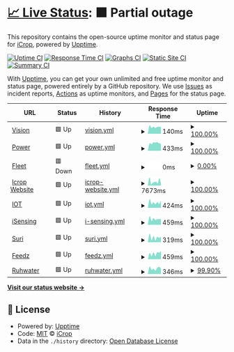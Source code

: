 # [📈 Live Status](https://icroptec.github.io/uptime-monitor): <!--live status--> **🟧 Partial outage**

This repository contains the open-source uptime monitor and status page for [iCrop](https://icrop.com.br), powered by [Upptime](https://github.com/upptime/upptime).

[![Uptime CI](https://github.com/icroptec/uptime-monitor/workflows/Uptime%20CI/badge.svg)](https://github.com/icroptec/uptime-monitor/actions?query=workflow%3A%22Uptime+CI%22)
[![Response Time CI](https://github.com/icroptec/uptime-monitor/workflows/Response%20Time%20CI/badge.svg)](https://github.com/icroptec/uptime-monitor/actions?query=workflow%3A%22Response+Time+CI%22)
[![Graphs CI](https://github.com/icroptec/uptime-monitor/workflows/Graphs%20CI/badge.svg)](https://github.com/icroptec/uptime-monitor/actions?query=workflow%3A%22Graphs+CI%22)
[![Static Site CI](https://github.com/icroptec/uptime-monitor/workflows/Static%20Site%20CI/badge.svg)](https://github.com/icroptec/uptime-monitor/actions?query=workflow%3A%22Static+Site+CI%22)
[![Summary CI](https://github.com/icroptec/uptime-monitor/workflows/Summary%20CI/badge.svg)](https://github.com/icroptec/uptime-monitor/actions?query=workflow%3A%22Summary+CI%22)

With [Upptime](https://upptime.js.org), you can get your own unlimited and free uptime monitor and status page, powered entirely by a GitHub repository. We use [Issues](https://github.com/icroptec/uptime-monitor/issues) as incident reports, [Actions](https://github.com/icroptec/uptime-monitor/actions) as uptime monitors, and [Pages](https://icroptec.github.io/uptime-monitor) for the status page.

<!--start: status pages-->
<!-- This summary is generated by Upptime (https://github.com/upptime/upptime) -->
<!-- Do not edit this manually, your changes will be overwritten -->
<!-- prettier-ignore -->
| URL | Status | History | Response Time | Uptime |
| --- | ------ | ------- | ------------- | ------ |
| <img alt="" src="https://icons.duckduckgo.com/ip3/null.ico" height="13"> [Vision](35.247.200.245) | 🟩 Up | [vision.yml](https://github.com/icroptec/uptime-monitor/commits/HEAD/history/vision.yml) | <details><summary><img alt="Response time graph" src="./graphs/vision/response-time-week.png" height="20"> 140ms</summary><br><a href="https://icroptec.github.io/uptime-monitor/history/vision"><img alt="Response time 136" src="https://img.shields.io/endpoint?url=https%3A%2F%2Fraw.githubusercontent.com%2Ficroptec%2Fuptime-monitor%2FHEAD%2Fapi%2Fvision%2Fresponse-time.json"></a><br><a href="https://icroptec.github.io/uptime-monitor/history/vision"><img alt="24-hour response time 142" src="https://img.shields.io/endpoint?url=https%3A%2F%2Fraw.githubusercontent.com%2Ficroptec%2Fuptime-monitor%2FHEAD%2Fapi%2Fvision%2Fresponse-time-day.json"></a><br><a href="https://icroptec.github.io/uptime-monitor/history/vision"><img alt="7-day response time 140" src="https://img.shields.io/endpoint?url=https%3A%2F%2Fraw.githubusercontent.com%2Ficroptec%2Fuptime-monitor%2FHEAD%2Fapi%2Fvision%2Fresponse-time-week.json"></a><br><a href="https://icroptec.github.io/uptime-monitor/history/vision"><img alt="30-day response time 141" src="https://img.shields.io/endpoint?url=https%3A%2F%2Fraw.githubusercontent.com%2Ficroptec%2Fuptime-monitor%2FHEAD%2Fapi%2Fvision%2Fresponse-time-month.json"></a><br><a href="https://icroptec.github.io/uptime-monitor/history/vision"><img alt="1-year response time 136" src="https://img.shields.io/endpoint?url=https%3A%2F%2Fraw.githubusercontent.com%2Ficroptec%2Fuptime-monitor%2FHEAD%2Fapi%2Fvision%2Fresponse-time-year.json"></a></details> | <details><summary><a href="https://icroptec.github.io/uptime-monitor/history/vision">100.00%</a></summary><a href="https://icroptec.github.io/uptime-monitor/history/vision"><img alt="All-time uptime 99.94%" src="https://img.shields.io/endpoint?url=https%3A%2F%2Fraw.githubusercontent.com%2Ficroptec%2Fuptime-monitor%2FHEAD%2Fapi%2Fvision%2Fuptime.json"></a><br><a href="https://icroptec.github.io/uptime-monitor/history/vision"><img alt="24-hour uptime 100.00%" src="https://img.shields.io/endpoint?url=https%3A%2F%2Fraw.githubusercontent.com%2Ficroptec%2Fuptime-monitor%2FHEAD%2Fapi%2Fvision%2Fuptime-day.json"></a><br><a href="https://icroptec.github.io/uptime-monitor/history/vision"><img alt="7-day uptime 100.00%" src="https://img.shields.io/endpoint?url=https%3A%2F%2Fraw.githubusercontent.com%2Ficroptec%2Fuptime-monitor%2FHEAD%2Fapi%2Fvision%2Fuptime-week.json"></a><br><a href="https://icroptec.github.io/uptime-monitor/history/vision"><img alt="30-day uptime 100.00%" src="https://img.shields.io/endpoint?url=https%3A%2F%2Fraw.githubusercontent.com%2Ficroptec%2Fuptime-monitor%2FHEAD%2Fapi%2Fvision%2Fuptime-month.json"></a><br><a href="https://icroptec.github.io/uptime-monitor/history/vision"><img alt="1-year uptime 99.94%" src="https://img.shields.io/endpoint?url=https%3A%2F%2Fraw.githubusercontent.com%2Ficroptec%2Fuptime-monitor%2FHEAD%2Fapi%2Fvision%2Fuptime-year.json"></a></details>
| <img alt="" src="https://icons.duckduckgo.com/ip3/icroppower.icrop.com.br.ico" height="13"> [Power](https://icroppower.icrop.com.br) | 🟩 Up | [power.yml](https://github.com/icroptec/uptime-monitor/commits/HEAD/history/power.yml) | <details><summary><img alt="Response time graph" src="./graphs/power/response-time-week.png" height="20"> 433ms</summary><br><a href="https://icroptec.github.io/uptime-monitor/history/power"><img alt="Response time 423" src="https://img.shields.io/endpoint?url=https%3A%2F%2Fraw.githubusercontent.com%2Ficroptec%2Fuptime-monitor%2FHEAD%2Fapi%2Fpower%2Fresponse-time.json"></a><br><a href="https://icroptec.github.io/uptime-monitor/history/power"><img alt="24-hour response time 390" src="https://img.shields.io/endpoint?url=https%3A%2F%2Fraw.githubusercontent.com%2Ficroptec%2Fuptime-monitor%2FHEAD%2Fapi%2Fpower%2Fresponse-time-day.json"></a><br><a href="https://icroptec.github.io/uptime-monitor/history/power"><img alt="7-day response time 433" src="https://img.shields.io/endpoint?url=https%3A%2F%2Fraw.githubusercontent.com%2Ficroptec%2Fuptime-monitor%2FHEAD%2Fapi%2Fpower%2Fresponse-time-week.json"></a><br><a href="https://icroptec.github.io/uptime-monitor/history/power"><img alt="30-day response time 454" src="https://img.shields.io/endpoint?url=https%3A%2F%2Fraw.githubusercontent.com%2Ficroptec%2Fuptime-monitor%2FHEAD%2Fapi%2Fpower%2Fresponse-time-month.json"></a><br><a href="https://icroptec.github.io/uptime-monitor/history/power"><img alt="1-year response time 423" src="https://img.shields.io/endpoint?url=https%3A%2F%2Fraw.githubusercontent.com%2Ficroptec%2Fuptime-monitor%2FHEAD%2Fapi%2Fpower%2Fresponse-time-year.json"></a></details> | <details><summary><a href="https://icroptec.github.io/uptime-monitor/history/power">100.00%</a></summary><a href="https://icroptec.github.io/uptime-monitor/history/power"><img alt="All-time uptime 100.00%" src="https://img.shields.io/endpoint?url=https%3A%2F%2Fraw.githubusercontent.com%2Ficroptec%2Fuptime-monitor%2FHEAD%2Fapi%2Fpower%2Fuptime.json"></a><br><a href="https://icroptec.github.io/uptime-monitor/history/power"><img alt="24-hour uptime 100.00%" src="https://img.shields.io/endpoint?url=https%3A%2F%2Fraw.githubusercontent.com%2Ficroptec%2Fuptime-monitor%2FHEAD%2Fapi%2Fpower%2Fuptime-day.json"></a><br><a href="https://icroptec.github.io/uptime-monitor/history/power"><img alt="7-day uptime 100.00%" src="https://img.shields.io/endpoint?url=https%3A%2F%2Fraw.githubusercontent.com%2Ficroptec%2Fuptime-monitor%2FHEAD%2Fapi%2Fpower%2Fuptime-week.json"></a><br><a href="https://icroptec.github.io/uptime-monitor/history/power"><img alt="30-day uptime 100.00%" src="https://img.shields.io/endpoint?url=https%3A%2F%2Fraw.githubusercontent.com%2Ficroptec%2Fuptime-monitor%2FHEAD%2Fapi%2Fpower%2Fuptime-month.json"></a><br><a href="https://icroptec.github.io/uptime-monitor/history/power"><img alt="1-year uptime 100.00%" src="https://img.shields.io/endpoint?url=https%3A%2F%2Fraw.githubusercontent.com%2Ficroptec%2Fuptime-monitor%2FHEAD%2Fapi%2Fpower%2Fuptime-year.json"></a></details>
| <img alt="" src="https://icons.duckduckgo.com/ip3/fleet.icrop.online.ico" height="13"> [Fleet](https://fleet.icrop.online) | 🟥 Down | [fleet.yml](https://github.com/icroptec/uptime-monitor/commits/HEAD/history/fleet.yml) | <details><summary><img alt="Response time graph" src="./graphs/fleet/response-time-week.png" height="20"> 0ms</summary><br><a href="https://icroptec.github.io/uptime-monitor/history/fleet"><img alt="Response time 150" src="https://img.shields.io/endpoint?url=https%3A%2F%2Fraw.githubusercontent.com%2Ficroptec%2Fuptime-monitor%2FHEAD%2Fapi%2Ffleet%2Fresponse-time.json"></a><br><a href="https://icroptec.github.io/uptime-monitor/history/fleet"><img alt="24-hour response time 0" src="https://img.shields.io/endpoint?url=https%3A%2F%2Fraw.githubusercontent.com%2Ficroptec%2Fuptime-monitor%2FHEAD%2Fapi%2Ffleet%2Fresponse-time-day.json"></a><br><a href="https://icroptec.github.io/uptime-monitor/history/fleet"><img alt="7-day response time 0" src="https://img.shields.io/endpoint?url=https%3A%2F%2Fraw.githubusercontent.com%2Ficroptec%2Fuptime-monitor%2FHEAD%2Fapi%2Ffleet%2Fresponse-time-week.json"></a><br><a href="https://icroptec.github.io/uptime-monitor/history/fleet"><img alt="30-day response time 0" src="https://img.shields.io/endpoint?url=https%3A%2F%2Fraw.githubusercontent.com%2Ficroptec%2Fuptime-monitor%2FHEAD%2Fapi%2Ffleet%2Fresponse-time-month.json"></a><br><a href="https://icroptec.github.io/uptime-monitor/history/fleet"><img alt="1-year response time 150" src="https://img.shields.io/endpoint?url=https%3A%2F%2Fraw.githubusercontent.com%2Ficroptec%2Fuptime-monitor%2FHEAD%2Fapi%2Ffleet%2Fresponse-time-year.json"></a></details> | <details><summary><a href="https://icroptec.github.io/uptime-monitor/history/fleet">0.00%</a></summary><a href="https://icroptec.github.io/uptime-monitor/history/fleet"><img alt="All-time uptime 20.27%" src="https://img.shields.io/endpoint?url=https%3A%2F%2Fraw.githubusercontent.com%2Ficroptec%2Fuptime-monitor%2FHEAD%2Fapi%2Ffleet%2Fuptime.json"></a><br><a href="https://icroptec.github.io/uptime-monitor/history/fleet"><img alt="24-hour uptime 0.00%" src="https://img.shields.io/endpoint?url=https%3A%2F%2Fraw.githubusercontent.com%2Ficroptec%2Fuptime-monitor%2FHEAD%2Fapi%2Ffleet%2Fuptime-day.json"></a><br><a href="https://icroptec.github.io/uptime-monitor/history/fleet"><img alt="7-day uptime 0.00%" src="https://img.shields.io/endpoint?url=https%3A%2F%2Fraw.githubusercontent.com%2Ficroptec%2Fuptime-monitor%2FHEAD%2Fapi%2Ffleet%2Fuptime-week.json"></a><br><a href="https://icroptec.github.io/uptime-monitor/history/fleet"><img alt="30-day uptime 1.38%" src="https://img.shields.io/endpoint?url=https%3A%2F%2Fraw.githubusercontent.com%2Ficroptec%2Fuptime-monitor%2FHEAD%2Fapi%2Ffleet%2Fuptime-month.json"></a><br><a href="https://icroptec.github.io/uptime-monitor/history/fleet"><img alt="1-year uptime 20.27%" src="https://img.shields.io/endpoint?url=https%3A%2F%2Fraw.githubusercontent.com%2Ficroptec%2Fuptime-monitor%2FHEAD%2Fapi%2Ffleet%2Fuptime-year.json"></a></details>
| <img alt="" src="https://icons.duckduckgo.com/ip3/icrop.com.br.ico" height="13"> [Icrop Website](https://icrop.com.br) | 🟩 Up | [icrop-website.yml](https://github.com/icroptec/uptime-monitor/commits/HEAD/history/icrop-website.yml) | <details><summary><img alt="Response time graph" src="./graphs/icrop-website/response-time-week.png" height="20"> 7673ms</summary><br><a href="https://icroptec.github.io/uptime-monitor/history/icrop-website"><img alt="Response time 3989" src="https://img.shields.io/endpoint?url=https%3A%2F%2Fraw.githubusercontent.com%2Ficroptec%2Fuptime-monitor%2FHEAD%2Fapi%2Ficrop-website%2Fresponse-time.json"></a><br><a href="https://icroptec.github.io/uptime-monitor/history/icrop-website"><img alt="24-hour response time 3560" src="https://img.shields.io/endpoint?url=https%3A%2F%2Fraw.githubusercontent.com%2Ficroptec%2Fuptime-monitor%2FHEAD%2Fapi%2Ficrop-website%2Fresponse-time-day.json"></a><br><a href="https://icroptec.github.io/uptime-monitor/history/icrop-website"><img alt="7-day response time 7673" src="https://img.shields.io/endpoint?url=https%3A%2F%2Fraw.githubusercontent.com%2Ficroptec%2Fuptime-monitor%2FHEAD%2Fapi%2Ficrop-website%2Fresponse-time-week.json"></a><br><a href="https://icroptec.github.io/uptime-monitor/history/icrop-website"><img alt="30-day response time 4954" src="https://img.shields.io/endpoint?url=https%3A%2F%2Fraw.githubusercontent.com%2Ficroptec%2Fuptime-monitor%2FHEAD%2Fapi%2Ficrop-website%2Fresponse-time-month.json"></a><br><a href="https://icroptec.github.io/uptime-monitor/history/icrop-website"><img alt="1-year response time 3989" src="https://img.shields.io/endpoint?url=https%3A%2F%2Fraw.githubusercontent.com%2Ficroptec%2Fuptime-monitor%2FHEAD%2Fapi%2Ficrop-website%2Fresponse-time-year.json"></a></details> | <details><summary><a href="https://icroptec.github.io/uptime-monitor/history/icrop-website">100.00%</a></summary><a href="https://icroptec.github.io/uptime-monitor/history/icrop-website"><img alt="All-time uptime 100.00%" src="https://img.shields.io/endpoint?url=https%3A%2F%2Fraw.githubusercontent.com%2Ficroptec%2Fuptime-monitor%2FHEAD%2Fapi%2Ficrop-website%2Fuptime.json"></a><br><a href="https://icroptec.github.io/uptime-monitor/history/icrop-website"><img alt="24-hour uptime 100.00%" src="https://img.shields.io/endpoint?url=https%3A%2F%2Fraw.githubusercontent.com%2Ficroptec%2Fuptime-monitor%2FHEAD%2Fapi%2Ficrop-website%2Fuptime-day.json"></a><br><a href="https://icroptec.github.io/uptime-monitor/history/icrop-website"><img alt="7-day uptime 100.00%" src="https://img.shields.io/endpoint?url=https%3A%2F%2Fraw.githubusercontent.com%2Ficroptec%2Fuptime-monitor%2FHEAD%2Fapi%2Ficrop-website%2Fuptime-week.json"></a><br><a href="https://icroptec.github.io/uptime-monitor/history/icrop-website"><img alt="30-day uptime 100.00%" src="https://img.shields.io/endpoint?url=https%3A%2F%2Fraw.githubusercontent.com%2Ficroptec%2Fuptime-monitor%2FHEAD%2Fapi%2Ficrop-website%2Fuptime-month.json"></a><br><a href="https://icroptec.github.io/uptime-monitor/history/icrop-website"><img alt="1-year uptime 100.00%" src="https://img.shields.io/endpoint?url=https%3A%2F%2Fraw.githubusercontent.com%2Ficroptec%2Fuptime-monitor%2FHEAD%2Fapi%2Ficrop-website%2Fuptime-year.json"></a></details>
| <img alt="" src="https://icons.duckduckgo.com/ip3/iot.icrop.com.br.ico" height="13"> [IOT](https://iot.icrop.com.br) | 🟩 Up | [iot.yml](https://github.com/icroptec/uptime-monitor/commits/HEAD/history/iot.yml) | <details><summary><img alt="Response time graph" src="./graphs/iot/response-time-week.png" height="20"> 424ms</summary><br><a href="https://icroptec.github.io/uptime-monitor/history/iot"><img alt="Response time 420" src="https://img.shields.io/endpoint?url=https%3A%2F%2Fraw.githubusercontent.com%2Ficroptec%2Fuptime-monitor%2FHEAD%2Fapi%2Fiot%2Fresponse-time.json"></a><br><a href="https://icroptec.github.io/uptime-monitor/history/iot"><img alt="24-hour response time 530" src="https://img.shields.io/endpoint?url=https%3A%2F%2Fraw.githubusercontent.com%2Ficroptec%2Fuptime-monitor%2FHEAD%2Fapi%2Fiot%2Fresponse-time-day.json"></a><br><a href="https://icroptec.github.io/uptime-monitor/history/iot"><img alt="7-day response time 424" src="https://img.shields.io/endpoint?url=https%3A%2F%2Fraw.githubusercontent.com%2Ficroptec%2Fuptime-monitor%2FHEAD%2Fapi%2Fiot%2Fresponse-time-week.json"></a><br><a href="https://icroptec.github.io/uptime-monitor/history/iot"><img alt="30-day response time 454" src="https://img.shields.io/endpoint?url=https%3A%2F%2Fraw.githubusercontent.com%2Ficroptec%2Fuptime-monitor%2FHEAD%2Fapi%2Fiot%2Fresponse-time-month.json"></a><br><a href="https://icroptec.github.io/uptime-monitor/history/iot"><img alt="1-year response time 420" src="https://img.shields.io/endpoint?url=https%3A%2F%2Fraw.githubusercontent.com%2Ficroptec%2Fuptime-monitor%2FHEAD%2Fapi%2Fiot%2Fresponse-time-year.json"></a></details> | <details><summary><a href="https://icroptec.github.io/uptime-monitor/history/iot">100.00%</a></summary><a href="https://icroptec.github.io/uptime-monitor/history/iot"><img alt="All-time uptime 100.00%" src="https://img.shields.io/endpoint?url=https%3A%2F%2Fraw.githubusercontent.com%2Ficroptec%2Fuptime-monitor%2FHEAD%2Fapi%2Fiot%2Fuptime.json"></a><br><a href="https://icroptec.github.io/uptime-monitor/history/iot"><img alt="24-hour uptime 100.00%" src="https://img.shields.io/endpoint?url=https%3A%2F%2Fraw.githubusercontent.com%2Ficroptec%2Fuptime-monitor%2FHEAD%2Fapi%2Fiot%2Fuptime-day.json"></a><br><a href="https://icroptec.github.io/uptime-monitor/history/iot"><img alt="7-day uptime 100.00%" src="https://img.shields.io/endpoint?url=https%3A%2F%2Fraw.githubusercontent.com%2Ficroptec%2Fuptime-monitor%2FHEAD%2Fapi%2Fiot%2Fuptime-week.json"></a><br><a href="https://icroptec.github.io/uptime-monitor/history/iot"><img alt="30-day uptime 100.00%" src="https://img.shields.io/endpoint?url=https%3A%2F%2Fraw.githubusercontent.com%2Ficroptec%2Fuptime-monitor%2FHEAD%2Fapi%2Fiot%2Fuptime-month.json"></a><br><a href="https://icroptec.github.io/uptime-monitor/history/iot"><img alt="1-year uptime 100.00%" src="https://img.shields.io/endpoint?url=https%3A%2F%2Fraw.githubusercontent.com%2Ficroptec%2Fuptime-monitor%2FHEAD%2Fapi%2Fiot%2Fuptime-year.json"></a></details>
| <img alt="" src="https://icons.duckduckgo.com/ip3/isensing.icrop.com.br.ico" height="13"> [iSensing](https://isensing.icrop.com.br) | 🟩 Up | [i-sensing.yml](https://github.com/icroptec/uptime-monitor/commits/HEAD/history/i-sensing.yml) | <details><summary><img alt="Response time graph" src="./graphs/i-sensing/response-time-week.png" height="20"> 459ms</summary><br><a href="https://icroptec.github.io/uptime-monitor/history/i-sensing"><img alt="Response time 413" src="https://img.shields.io/endpoint?url=https%3A%2F%2Fraw.githubusercontent.com%2Ficroptec%2Fuptime-monitor%2FHEAD%2Fapi%2Fi-sensing%2Fresponse-time.json"></a><br><a href="https://icroptec.github.io/uptime-monitor/history/i-sensing"><img alt="24-hour response time 457" src="https://img.shields.io/endpoint?url=https%3A%2F%2Fraw.githubusercontent.com%2Ficroptec%2Fuptime-monitor%2FHEAD%2Fapi%2Fi-sensing%2Fresponse-time-day.json"></a><br><a href="https://icroptec.github.io/uptime-monitor/history/i-sensing"><img alt="7-day response time 459" src="https://img.shields.io/endpoint?url=https%3A%2F%2Fraw.githubusercontent.com%2Ficroptec%2Fuptime-monitor%2FHEAD%2Fapi%2Fi-sensing%2Fresponse-time-week.json"></a><br><a href="https://icroptec.github.io/uptime-monitor/history/i-sensing"><img alt="30-day response time 429" src="https://img.shields.io/endpoint?url=https%3A%2F%2Fraw.githubusercontent.com%2Ficroptec%2Fuptime-monitor%2FHEAD%2Fapi%2Fi-sensing%2Fresponse-time-month.json"></a><br><a href="https://icroptec.github.io/uptime-monitor/history/i-sensing"><img alt="1-year response time 413" src="https://img.shields.io/endpoint?url=https%3A%2F%2Fraw.githubusercontent.com%2Ficroptec%2Fuptime-monitor%2FHEAD%2Fapi%2Fi-sensing%2Fresponse-time-year.json"></a></details> | <details><summary><a href="https://icroptec.github.io/uptime-monitor/history/i-sensing">100.00%</a></summary><a href="https://icroptec.github.io/uptime-monitor/history/i-sensing"><img alt="All-time uptime 100.00%" src="https://img.shields.io/endpoint?url=https%3A%2F%2Fraw.githubusercontent.com%2Ficroptec%2Fuptime-monitor%2FHEAD%2Fapi%2Fi-sensing%2Fuptime.json"></a><br><a href="https://icroptec.github.io/uptime-monitor/history/i-sensing"><img alt="24-hour uptime 100.00%" src="https://img.shields.io/endpoint?url=https%3A%2F%2Fraw.githubusercontent.com%2Ficroptec%2Fuptime-monitor%2FHEAD%2Fapi%2Fi-sensing%2Fuptime-day.json"></a><br><a href="https://icroptec.github.io/uptime-monitor/history/i-sensing"><img alt="7-day uptime 100.00%" src="https://img.shields.io/endpoint?url=https%3A%2F%2Fraw.githubusercontent.com%2Ficroptec%2Fuptime-monitor%2FHEAD%2Fapi%2Fi-sensing%2Fuptime-week.json"></a><br><a href="https://icroptec.github.io/uptime-monitor/history/i-sensing"><img alt="30-day uptime 100.00%" src="https://img.shields.io/endpoint?url=https%3A%2F%2Fraw.githubusercontent.com%2Ficroptec%2Fuptime-monitor%2FHEAD%2Fapi%2Fi-sensing%2Fuptime-month.json"></a><br><a href="https://icroptec.github.io/uptime-monitor/history/i-sensing"><img alt="1-year uptime 100.00%" src="https://img.shields.io/endpoint?url=https%3A%2F%2Fraw.githubusercontent.com%2Ficroptec%2Fuptime-monitor%2FHEAD%2Fapi%2Fi-sensing%2Fuptime-year.json"></a></details>
| <img alt="" src="https://icons.duckduckgo.com/ip3/portal.chatbotmaker.io.ico" height="13"> [Suri](https://portal.chatbotmaker.io) | 🟩 Up | [suri.yml](https://github.com/icroptec/uptime-monitor/commits/HEAD/history/suri.yml) | <details><summary><img alt="Response time graph" src="./graphs/suri/response-time-week.png" height="20"> 319ms</summary><br><a href="https://icroptec.github.io/uptime-monitor/history/suri"><img alt="Response time 256" src="https://img.shields.io/endpoint?url=https%3A%2F%2Fraw.githubusercontent.com%2Ficroptec%2Fuptime-monitor%2FHEAD%2Fapi%2Fsuri%2Fresponse-time.json"></a><br><a href="https://icroptec.github.io/uptime-monitor/history/suri"><img alt="24-hour response time 373" src="https://img.shields.io/endpoint?url=https%3A%2F%2Fraw.githubusercontent.com%2Ficroptec%2Fuptime-monitor%2FHEAD%2Fapi%2Fsuri%2Fresponse-time-day.json"></a><br><a href="https://icroptec.github.io/uptime-monitor/history/suri"><img alt="7-day response time 319" src="https://img.shields.io/endpoint?url=https%3A%2F%2Fraw.githubusercontent.com%2Ficroptec%2Fuptime-monitor%2FHEAD%2Fapi%2Fsuri%2Fresponse-time-week.json"></a><br><a href="https://icroptec.github.io/uptime-monitor/history/suri"><img alt="30-day response time 290" src="https://img.shields.io/endpoint?url=https%3A%2F%2Fraw.githubusercontent.com%2Ficroptec%2Fuptime-monitor%2FHEAD%2Fapi%2Fsuri%2Fresponse-time-month.json"></a><br><a href="https://icroptec.github.io/uptime-monitor/history/suri"><img alt="1-year response time 256" src="https://img.shields.io/endpoint?url=https%3A%2F%2Fraw.githubusercontent.com%2Ficroptec%2Fuptime-monitor%2FHEAD%2Fapi%2Fsuri%2Fresponse-time-year.json"></a></details> | <details><summary><a href="https://icroptec.github.io/uptime-monitor/history/suri">100.00%</a></summary><a href="https://icroptec.github.io/uptime-monitor/history/suri"><img alt="All-time uptime 100.00%" src="https://img.shields.io/endpoint?url=https%3A%2F%2Fraw.githubusercontent.com%2Ficroptec%2Fuptime-monitor%2FHEAD%2Fapi%2Fsuri%2Fuptime.json"></a><br><a href="https://icroptec.github.io/uptime-monitor/history/suri"><img alt="24-hour uptime 100.00%" src="https://img.shields.io/endpoint?url=https%3A%2F%2Fraw.githubusercontent.com%2Ficroptec%2Fuptime-monitor%2FHEAD%2Fapi%2Fsuri%2Fuptime-day.json"></a><br><a href="https://icroptec.github.io/uptime-monitor/history/suri"><img alt="7-day uptime 100.00%" src="https://img.shields.io/endpoint?url=https%3A%2F%2Fraw.githubusercontent.com%2Ficroptec%2Fuptime-monitor%2FHEAD%2Fapi%2Fsuri%2Fuptime-week.json"></a><br><a href="https://icroptec.github.io/uptime-monitor/history/suri"><img alt="30-day uptime 100.00%" src="https://img.shields.io/endpoint?url=https%3A%2F%2Fraw.githubusercontent.com%2Ficroptec%2Fuptime-monitor%2FHEAD%2Fapi%2Fsuri%2Fuptime-month.json"></a><br><a href="https://icroptec.github.io/uptime-monitor/history/suri"><img alt="1-year uptime 100.00%" src="https://img.shields.io/endpoint?url=https%3A%2F%2Fraw.githubusercontent.com%2Ficroptec%2Fuptime-monitor%2FHEAD%2Fapi%2Fsuri%2Fuptime-year.json"></a></details>
| <img alt="" src="https://icons.duckduckgo.com/ip3/app.feedz.com.br.ico" height="13"> [Feedz](https://app.feedz.com.br) | 🟩 Up | [feedz.yml](https://github.com/icroptec/uptime-monitor/commits/HEAD/history/feedz.yml) | <details><summary><img alt="Response time graph" src="./graphs/feedz/response-time-week.png" height="20"> 459ms</summary><br><a href="https://icroptec.github.io/uptime-monitor/history/feedz"><img alt="Response time 438" src="https://img.shields.io/endpoint?url=https%3A%2F%2Fraw.githubusercontent.com%2Ficroptec%2Fuptime-monitor%2FHEAD%2Fapi%2Ffeedz%2Fresponse-time.json"></a><br><a href="https://icroptec.github.io/uptime-monitor/history/feedz"><img alt="24-hour response time 637" src="https://img.shields.io/endpoint?url=https%3A%2F%2Fraw.githubusercontent.com%2Ficroptec%2Fuptime-monitor%2FHEAD%2Fapi%2Ffeedz%2Fresponse-time-day.json"></a><br><a href="https://icroptec.github.io/uptime-monitor/history/feedz"><img alt="7-day response time 459" src="https://img.shields.io/endpoint?url=https%3A%2F%2Fraw.githubusercontent.com%2Ficroptec%2Fuptime-monitor%2FHEAD%2Fapi%2Ffeedz%2Fresponse-time-week.json"></a><br><a href="https://icroptec.github.io/uptime-monitor/history/feedz"><img alt="30-day response time 406" src="https://img.shields.io/endpoint?url=https%3A%2F%2Fraw.githubusercontent.com%2Ficroptec%2Fuptime-monitor%2FHEAD%2Fapi%2Ffeedz%2Fresponse-time-month.json"></a><br><a href="https://icroptec.github.io/uptime-monitor/history/feedz"><img alt="1-year response time 438" src="https://img.shields.io/endpoint?url=https%3A%2F%2Fraw.githubusercontent.com%2Ficroptec%2Fuptime-monitor%2FHEAD%2Fapi%2Ffeedz%2Fresponse-time-year.json"></a></details> | <details><summary><a href="https://icroptec.github.io/uptime-monitor/history/feedz">100.00%</a></summary><a href="https://icroptec.github.io/uptime-monitor/history/feedz"><img alt="All-time uptime 100.00%" src="https://img.shields.io/endpoint?url=https%3A%2F%2Fraw.githubusercontent.com%2Ficroptec%2Fuptime-monitor%2FHEAD%2Fapi%2Ffeedz%2Fuptime.json"></a><br><a href="https://icroptec.github.io/uptime-monitor/history/feedz"><img alt="24-hour uptime 100.00%" src="https://img.shields.io/endpoint?url=https%3A%2F%2Fraw.githubusercontent.com%2Ficroptec%2Fuptime-monitor%2FHEAD%2Fapi%2Ffeedz%2Fuptime-day.json"></a><br><a href="https://icroptec.github.io/uptime-monitor/history/feedz"><img alt="7-day uptime 100.00%" src="https://img.shields.io/endpoint?url=https%3A%2F%2Fraw.githubusercontent.com%2Ficroptec%2Fuptime-monitor%2FHEAD%2Fapi%2Ffeedz%2Fuptime-week.json"></a><br><a href="https://icroptec.github.io/uptime-monitor/history/feedz"><img alt="30-day uptime 100.00%" src="https://img.shields.io/endpoint?url=https%3A%2F%2Fraw.githubusercontent.com%2Ficroptec%2Fuptime-monitor%2FHEAD%2Fapi%2Ffeedz%2Fuptime-month.json"></a><br><a href="https://icroptec.github.io/uptime-monitor/history/feedz"><img alt="1-year uptime 100.00%" src="https://img.shields.io/endpoint?url=https%3A%2F%2Fraw.githubusercontent.com%2Ficroptec%2Fuptime-monitor%2FHEAD%2Fapi%2Ffeedz%2Fuptime-year.json"></a></details>
| <img alt="" src="https://icons.duckduckgo.com/ip3/api.ruhwater.com.br.ico" height="13"> [Ruhwater](https://api.ruhwater.com.br/gateway) | 🟩 Up | [ruhwater.yml](https://github.com/icroptec/uptime-monitor/commits/HEAD/history/ruhwater.yml) | <details><summary><img alt="Response time graph" src="./graphs/ruhwater/response-time-week.png" height="20"> 346ms</summary><br><a href="https://icroptec.github.io/uptime-monitor/history/ruhwater"><img alt="Response time 355" src="https://img.shields.io/endpoint?url=https%3A%2F%2Fraw.githubusercontent.com%2Ficroptec%2Fuptime-monitor%2FHEAD%2Fapi%2Fruhwater%2Fresponse-time.json"></a><br><a href="https://icroptec.github.io/uptime-monitor/history/ruhwater"><img alt="24-hour response time 285" src="https://img.shields.io/endpoint?url=https%3A%2F%2Fraw.githubusercontent.com%2Ficroptec%2Fuptime-monitor%2FHEAD%2Fapi%2Fruhwater%2Fresponse-time-day.json"></a><br><a href="https://icroptec.github.io/uptime-monitor/history/ruhwater"><img alt="7-day response time 346" src="https://img.shields.io/endpoint?url=https%3A%2F%2Fraw.githubusercontent.com%2Ficroptec%2Fuptime-monitor%2FHEAD%2Fapi%2Fruhwater%2Fresponse-time-week.json"></a><br><a href="https://icroptec.github.io/uptime-monitor/history/ruhwater"><img alt="30-day response time 373" src="https://img.shields.io/endpoint?url=https%3A%2F%2Fraw.githubusercontent.com%2Ficroptec%2Fuptime-monitor%2FHEAD%2Fapi%2Fruhwater%2Fresponse-time-month.json"></a><br><a href="https://icroptec.github.io/uptime-monitor/history/ruhwater"><img alt="1-year response time 355" src="https://img.shields.io/endpoint?url=https%3A%2F%2Fraw.githubusercontent.com%2Ficroptec%2Fuptime-monitor%2FHEAD%2Fapi%2Fruhwater%2Fresponse-time-year.json"></a></details> | <details><summary><a href="https://icroptec.github.io/uptime-monitor/history/ruhwater">99.90%</a></summary><a href="https://icroptec.github.io/uptime-monitor/history/ruhwater"><img alt="All-time uptime 99.99%" src="https://img.shields.io/endpoint?url=https%3A%2F%2Fraw.githubusercontent.com%2Ficroptec%2Fuptime-monitor%2FHEAD%2Fapi%2Fruhwater%2Fuptime.json"></a><br><a href="https://icroptec.github.io/uptime-monitor/history/ruhwater"><img alt="24-hour uptime 99.28%" src="https://img.shields.io/endpoint?url=https%3A%2F%2Fraw.githubusercontent.com%2Ficroptec%2Fuptime-monitor%2FHEAD%2Fapi%2Fruhwater%2Fuptime-day.json"></a><br><a href="https://icroptec.github.io/uptime-monitor/history/ruhwater"><img alt="7-day uptime 99.90%" src="https://img.shields.io/endpoint?url=https%3A%2F%2Fraw.githubusercontent.com%2Ficroptec%2Fuptime-monitor%2FHEAD%2Fapi%2Fruhwater%2Fuptime-week.json"></a><br><a href="https://icroptec.github.io/uptime-monitor/history/ruhwater"><img alt="30-day uptime 99.98%" src="https://img.shields.io/endpoint?url=https%3A%2F%2Fraw.githubusercontent.com%2Ficroptec%2Fuptime-monitor%2FHEAD%2Fapi%2Fruhwater%2Fuptime-month.json"></a><br><a href="https://icroptec.github.io/uptime-monitor/history/ruhwater"><img alt="1-year uptime 99.99%" src="https://img.shields.io/endpoint?url=https%3A%2F%2Fraw.githubusercontent.com%2Ficroptec%2Fuptime-monitor%2FHEAD%2Fapi%2Fruhwater%2Fuptime-year.json"></a></details>

<!--end: status pages-->

[**Visit our status website →**](https://icroptec.github.io/uptime-monitor)

## 📄 License

- Powered by: [Upptime](https://github.com/upptime/upptime)
- Code: [MIT](./LICENSE) © [iCrop](https://icrop.com.br)
- Data in the `./history` directory: [Open Database License](https://opendatacommons.org/licenses/odbl/1-0/)

